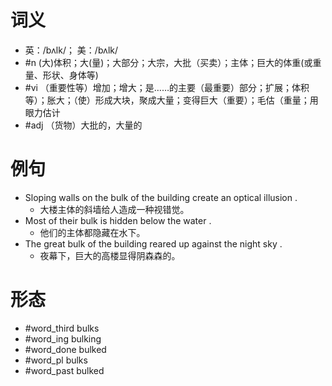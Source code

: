 # 词义
- 英：/bʌlk/； 美：/bʌlk/
- #n (大)体积；大(量)；大部分；大宗，大批（买卖）；主体；巨大的体重(或重量、形状、身体等)
- #vi （重要性等）增加；增大；是……的主要（最重要）部分；扩展；体积等）；胀大；（使）形成大块，聚成大量；变得巨大（重要）；毛估（重量；用眼力估计
- #adj （货物）大批的，大量的
# 例句
- Sloping walls on the bulk of the building create an optical illusion .
	- 大楼主体的斜墙给人造成一种视错觉。
- Most of their bulk is hidden below the water .
	- 他们的主体都隐藏在水下。
- The great bulk of the building reared up against the night sky .
	- 夜幕下，巨大的高楼显得阴森森的。
# 形态
- #word_third bulks
- #word_ing bulking
- #word_done bulked
- #word_pl bulks
- #word_past bulked
